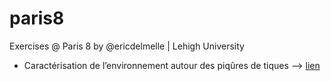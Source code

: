 # paris8

Exercises @ Paris 8 by @ericdelmelle | Lehigh University

- Caractérisation de l’environnement autour des piqûres de tiques --> [lien](https://ericdelmelle.github.io/paris8/)
